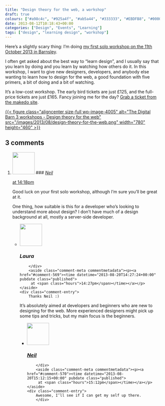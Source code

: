 ```yaml
---
title: "Design theory for the web, a workshop"
draft: true
colours: ["#a98c4c", "#925a4f", "#ab5a44", "#333333", "#EBDFB8", "#000000", "#BD7461"]
date: 2013-08-12T10:18:43+00:00
categories: ["Design", "Events", "Learning"]
tags: ["design", "learning design", "workshop"]
---
```


Here’s a slightly scary thing: I’m doing [my first solo workshop on the 11th October 2013 in Barnsley](http://makedo.in/design-theory-for-the-web/).

I often get asked about the best way to “learn design”, and I usually say that you learn by doing and you learn by watching how others do it. In this workshop, I want to give new designers, developers, and anybody else wanting to learn how to design for the web, a good foundation with five primers, a bit of doing and a bit of watching.

It’s a low-cost workshop. The early bird tickets are just £125, and the full-price tickets are just £165. Fancy joining me for the day? [Grab a ticket from the makedo site](http://makedo.in/design-theory-for-the-web/#nav-register).

[{{< figure class="aligncenter size-full wp-image-4005" alt="The Digital Barn 3 workshops - Design theory for the web" src="/images/2013/08/design-theory-for-the-web.png" width="780" height="460" >}}](http://makedo.in/design-theory-for-the-web)

## 3 comments

<ol class="commentlist">
	<li class="comment even thread-even depth-1" id="li-comment-568">
			<div class="comment-author vcard">
			<img alt='' src='https://secure.gravatar.com/avatar/148ae4bc14dcf1808cfee69bd9fc5d5e?s=72&amp;d=mm&amp;r=g' srcset='https://secure.gravatar.com/avatar/148ae4bc14dcf1808cfee69bd9fc5d5e?s=144&amp;d=mm&amp;r=g 2x' class='avatar avatar-72 photo' height='72' width='72' />
### <cite class="fn"><a href='http://about.me/NeilNand' rel='external nofollow' class='url'>Neil</a></cite>
		</div>
		<aside class="comment-meta commentmetadata"><p><a href="#comment-568"><time datetime="2013-08-20T14:18:45+00:00" pubdate class="published">
		 at <span class="hours">14:18pm</span></time></a></p>
	</aside>
	<div class="comment-entry">
		Good luck on your first solo workshop, although I’m sure you’ll be great at it.

One thing, how suitable is this for a developer who’s looking to understand more about design? I don’t have much of a design background at all, mostly a server-side developer.
	</div>
	<ul class="children">
		<li class="comment byuser comment-author-laura bypostauthor odd alt depth-2" id="li-comment-569">
			<div class="comment-author vcard">
			<img alt='' src='https://secure.gravatar.com/avatar/55bb2acf65203dbb95c35a83e62e9ae6?s=72&amp;d=mm&amp;r=g' srcset='https://secure.gravatar.com/avatar/55bb2acf65203dbb95c35a83e62e9ae6?s=144&amp;d=mm&amp;r=g 2x' class='avatar avatar-72 photo' height='72' width='72' />
### <cite class="fn">Laura</cite>
		</div>
		<aside class="comment-meta commentmetadata"><p><a href="#comment-569"><time datetime="2013-08-20T14:27:24+00:00" pubdate class="published">
		 at <span class="hours">14:27pm</span></time></a></p>
	</aside>
	<div class="comment-entry">
		Thanks Neil :)

It’s absolutely aimed at developers and beginners who are new to designing for the web. More experienced designers might pick up some tips and tricks, but my main focus is the beginners.
	</div>
	<ul class="children">
		<li class="comment even depth-3" id="li-comment-570">
			<div class="comment-author vcard">
			<img alt='' src='https://secure.gravatar.com/avatar/148ae4bc14dcf1808cfee69bd9fc5d5e?s=72&amp;d=mm&amp;r=g' srcset='https://secure.gravatar.com/avatar/148ae4bc14dcf1808cfee69bd9fc5d5e?s=144&amp;d=mm&amp;r=g 2x' class='avatar avatar-72 photo' height='72' width='72' />
### <cite class="fn"><a href='http://about.me/NeilNand' rel='external nofollow' class='url'>Neil</a></cite>
		</div>
		<aside class="comment-meta commentmetadata"><p><a href="#comment-570"><time datetime="2013-08-20T15:12:15+00:00" pubdate class="published">
		 at <span class="hours">15:12pm</span></time></a></p>
	</aside>
	<div class="comment-entry">
		Awesome, I’ll see if I can get my self up there.
		</div>

		




</li>
</ol>
